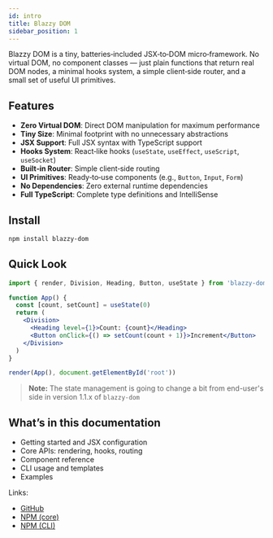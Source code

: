 ```yaml
---
id: intro
title: Blazzy DOM
sidebar_position: 1
---
```


Blazzy DOM is a tiny, batteries‑included JSX‑to‑DOM micro‑framework. No virtual DOM, no component classes — just plain functions that return real DOM nodes, a minimal hooks system, a simple client‑side router, and a small set of useful UI primitives.

## Features

- **Zero Virtual DOM**: Direct DOM manipulation for maximum performance
- **Tiny Size**: Minimal footprint with no unnecessary abstractions
- **JSX Support**: Full JSX syntax with TypeScript support
- **Hooks System**: React‑like hooks (`useState`, `useEffect`, `useScript`, `useSocket`)
- **Built‑in Router**: Simple client‑side routing
- **UI Primitives**: Ready‑to‑use components (e.g., `Button`, `Input`, `Form`)
- **No Dependencies**: Zero external runtime dependencies
- **Full TypeScript**: Complete type definitions and IntelliSense

## Install

```bash
npm install blazzy-dom
```

## Quick Look

```jsx
import { render, Division, Heading, Button, useState } from 'blazzy-dom'

function App() {
  const [count, setCount] = useState(0)
  return (
    <Division>
      <Heading level={1}>Count: {count}</Heading>
      <Button onClick={() => setCount(count + 1)}>Increment</Button>
    </Division>
  )
}

render(App(), document.getElementById('root'))
```

> **Note:** The state management is going to change a bit from end-user's side in version 1.1.x of `blazzy-dom`

## What’s in this documentation

- Getting started and JSX configuration
- Core APIs: rendering, hooks, routing
- Component reference
- CLI usage and templates
- Examples

Links:

- [GitHub](https://github.com/hrutavmodha/blazzy-dom)
- [NPM (core)](https://www.npmjs.com/package/blazzy-dom)
- [NPM (CLI)](https://www.npmjs.com/package/blazzy-cli)
